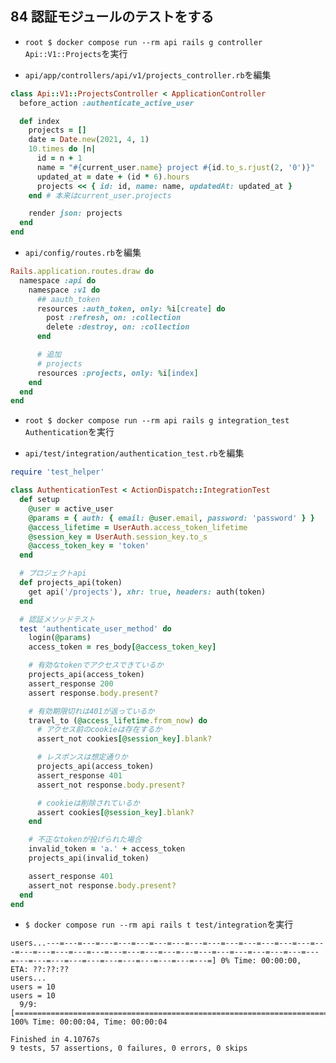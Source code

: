 ## 84 認証モジュールのテストをする

- `root $ docker compose run --rm api rails g controller Api::V1::Projects`を実行<br>

* `api/app/controllers/api/v1/projects_controller.rb`を編集<br>

```rb:projects_controller.rb
class Api::V1::ProjectsController < ApplicationController
  before_action :authenticate_active_user

  def index
    projects = []
    date = Date.new(2021, 4, 1)
    10.times do |n|
      id = n + 1
      name = "#{current_user.name} project #{id.to_s.rjust(2, '0')}"
      updated_at = date + (id * 6).hours
      projects << { id: id, name: name, updatedAt: updated_at }
    end # 本来はcurrent_user.projects

    render json: projects
  end
end
```

- `api/config/routes.rb`を編集<br>

```rb:routes.rb
Rails.application.routes.draw do
  namespace :api do
    namespace :v1 do
      ## aauth_token
      resources :auth_token, only: %i[create] do
        post :refresh, on: :collection
        delete :destroy, on: :collection
      end

      # 追加
      # projects
      resources :projects, only: %i[index]
    end
  end
end
```

- `root $ docker compose run --rm api rails g integration_test Authentication`を実行<br>

* `api/test/integration/authentication_test.rb`を編集<br>

```rb:authentication_test.rb
require 'test_helper'

class AuthenticationTest < ActionDispatch::IntegrationTest
  def setup
    @user = active_user
    @params = { auth: { email: @user.email, password: 'password' } }
    @access_lifetime = UserAuth.access_token_lifetime
    @session_key = UserAuth.session_key.to_s
    @access_token_key = 'token'
  end

  # プロジェクトapi
  def projects_api(token)
    get api('/projects'), xhr: true, headers: auth(token)
  end

  # 認証メソッドテスト
  test 'authenticate_user_method' do
    login(@params)
    access_token = res_body[@access_token_key]

    # 有効なtokenでアクセスできているか
    projects_api(access_token)
    assert_response 200
    assert response.body.present?

    # 有効期限切れは401が返っているか
    travel_to (@access_lifetime.from_now) do
      # アクセス前のcookieは存在するか
      assert_not cookies[@session_key].blank?

      # レスポンスは想定通りか
      projects_api(access_token)
      assert_response 401
      assert_not response.body.present?

      # cookieは削除されているか
      assert cookies[@session_key].blank?
    end

    # 不正なtokenが投げられた場合
    invalid_token = 'a.' + access_token
    projects_api(invalid_token)

    assert_response 401
    assert_not response.body.present?
  end
end
```

- `$ docker compose run --rm api rails t test/integration`を実行<br>

```
users...---=---=---=---=---=---=---=---=---=---=---=---=---=---=---=---=---=---=---=---=---=---=---=---=---=---=---=---=---=---=---=---=---=---=---=---=---=---=---=---=---=---=---=---=] 0% Time: 00:00:00,  ETA: ??:??:??
users...
users = 10
users = 10
  9/9: [==============================================================================================================================================================================] 100% Time: 00:00:04, Time: 00:00:04

Finished in 4.10767s
9 tests, 57 assertions, 0 failures, 0 errors, 0 skips
```
